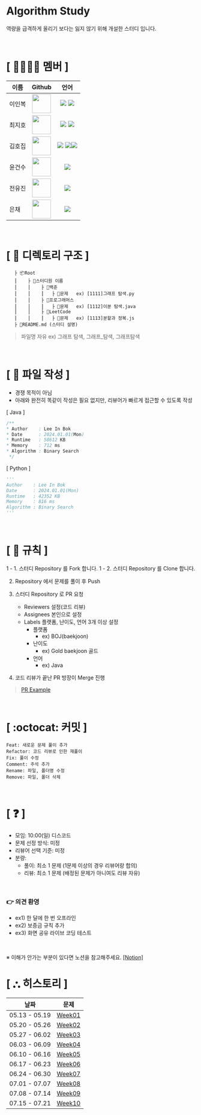 # Algorithm Study
역량을 급격하게 올리기 보다는 잃지 않기 위해 개설한 스터디 입니다.

</br>

# **[ 👨‍👨‍👧‍👦 ‍멤버 ]**
|이름|Github|언어|
|---|:---:|:---:|
|이인복|[<img src="https://avatars.githubusercontent.com/nashs789" width="50px;">](https://github.com/nashs789)|<span><img src="https://img.shields.io/badge/Java-007396.svg?&style=for-the-badge&logo=Java&logoColor=white"/></span> <span><img src="https://img.shields.io/badge/Python-3776AB.svg?&style=for-the-badge&logo=Python&logoColor=white"/></span>|
|최지호|[<img src="https://avatars.githubusercontent.com/wlghsp" width="50px;">](https://github.com/wlghsp)|<span><img src="https://img.shields.io/badge/Java-007396.svg?&style=for-the-badge&logo=Java&logoColor=white"/></span> <span><img src="https://img.shields.io/badge/Python-3776AB.svg?&style=for-the-badge&logo=Python&logoColor=white"/></span>|
|김호집|[<img src="https://avatars.githubusercontent.com/Hojip-Kim" width="50px;">](https://github.com/Hojip-Kim)|<span><img src="https://img.shields.io/badge/Java-007396.svg?&style=for-the-badge&logo=Java&logoColor=white"/></span> <span><img src="https://img.shields.io/badge/Python-3776AB.svg?&style=for-the-badge&logo=Python&logoColor=white"/></span><span><img src="https://img.shields.io/badge/C++-Solutions-blue.svg?style=flat&logo=c%2B%2B" /></span>|
|윤건수|[<img src="https://avatars.githubusercontent.com/ygs3004" width="50px;">](https://github.com/ygs3004)|<span><img src="https://img.shields.io/badge/Java-007396.svg?&style=for-the-badge&logo=Java&logoColor=white"/></span>|
|전유진|[<img src="https://avatars.githubusercontent.com/jacomyou1026" width="50px;">](https://github.com/jacomyou1026)|<span><img src="https://img.shields.io/badge/Java-007396.svg?&style=for-the-badge&logo=Java&logoColor=white"/></span>|
|은채|[<img src="https://avatars.githubusercontent.com/eunchae01" width="50px;">](https://github.com/eunchae01)|<span><img src="https://img.shields.io/badge/Java-007396.svg?&style=for-the-badge&logo=Java&logoColor=white"/></span>|

</br>

# **[ 📂 디렉토리 구조 ]**

       ├ 📦Root
       ⎮    ├ 📁스터디원 이름
       ⎮    ⎮    ├ 📁백준
       ⎮    ⎮    ⎮   ├︎ 📃문제   ex) [1111]그래프 탐색.py
       ⎮    ⎮    ├ 📁프로그래머스
       ⎮    ⎮    ⎮   ├︎ 📃문제   ex) [1112]이분 탐색.java
       ⎮    ⎮    ├ 📁LeetCode
       ⎮    ⎮    ⎮   ├︎ 📃문제   ex) [1113]분할과 정복.js
       ├ 📝README.md (스터디 설명)

> 파일명 자유 ex) 그래프 탐색, 그래프_탐색, 그래프탐색

</br>

# **[ 📝 파일 작성 ]**

- 경쟁 목적이 아님
- 아래와 완전히 똑같이 작성은 필요 없지만, 리뷰어가 빠르게 접근할 수 있도록 작성

[ Java ]
```java
/**
* Author    : Lee In Bok
* Date      : 2024.01.01(Mon)
* Runtime   : 58612 KB
* Memory    : 712 ms
* Algorithm : Binary Search
 */
```

[ Python ]
```python
'''
Author    : Lee In Bok
Date      : 2024.01.01(Mon)
Runtime   : 42352 KB
Memory    : 816 ms
Algorithm : Binary Search
'''

```

</br>

# **[ 🚫 규칙 ]**

1 - 1. 스터디 Repository 를 Fork 합니다.
1 - 2. 스터디 Repository 를 Clone 합니다.

2. Repository 에서 문제를 풀이 후 Push

3. 스터디 Repository 로 PR 요청
   - Reviewers 설정(코드 리뷰)
   - Assignees 본인으로 설정
   - Labels 플랫폼, 난이도, 언어 3개 이상 설정
     - 플랫폼
       - ex) BOJ(baekjoon)
     - 난이도
       - ex) Gold baekjoon 골드
     - 언어
       - ex) Java

4. 코드 리뷰가 끝난 PR 방장이 Merge 진행


> [PR Example](https://github.com/KeepDoingSomething/KeepAlgorithm/pull/2)

</br>

# **[ :octocat: 커밋 ]**

```
Feat: 새로운 문제 풀이 추가
Refactor: 코드 리뷰로 인한 재풀이
Fix: 풀이 수정
Comment: 주석 추가
Rename: 파일, 폴더명 수정
Remove: 파일, 폴더 삭제
```

</br>

# **[ ❓ ]**

- 모임: 10:00(일) 디스코드
- 문제 선정 방식: 미정
- 리뷰어 선택 기준: 미정
- 분량:
  - 풀이: 최소 1 문제 (1문제 이상의 경우 리뷰어랑 합의)
  - 리뷰: 최소 1 문제 (배정된 문제가 아니여도 리뷰 자유)

</br>

### 👉 의견 환영

- ex1) 한 달에 한 번 오프라인
- ex2) 보증금 규칙 추가
- ex3) 화면 공유 라이브 코딩 테스트

</br>

※ 이해가 안가는 부분이 있다면 노션을 참고해주세요.
[[Notion]](https://mud-cyclamen-784.notion.site/309dd9fab33c48a6b22e80cf33c9e836?pvs=4)

# **[ ⛬ 히스토리 ]**

|날짜|문제|
|---|:---:|
|05.13 - 05.19|[Week01](https://github.com/KeepDoingSomething/Algorithm-Study/issues/8)|
|05.20 - 05.26|[Week02](https://github.com/KeepDoingSomething/Algorithm-Study/issues/13)|
|05.27 - 06.02|[Week03](https://github.com/KeepDoingSomething/Algorithm-Study/issues/20)|
|06.03 - 06.09|[Week04](https://github.com/KeepDoingSomething/Algorithm-Study/issues/29)|
|06.10 - 06.16|[Week05](https://github.com/KeepDoingSomething/Algorithm-Study/issues/37)|
|06.17 - 06.23|[Week06](https://github.com/KeepDoingSomething/Algorithm-Study/issues/43)|
|06.24 - 06.30|[Week07](https://github.com/KeepDoingSomething/Algorithm-Study/issues/51)|
|07.01 - 07.07|[Week08](https://github.com/KeepDoingSomething/Algorithm-Study/issues/56)|
|07.08 - 07.14|[Week09](https://github.com/KeepDoingSomething/Algorithm-Study/issues/61)|
|07.15 - 07.21|[Week10](https://github.com/KeepDoingSomething/Algorithm-Study/issues/66)|
